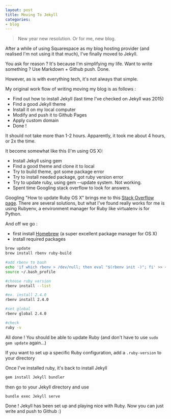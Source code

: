 ```yaml
---
layout: post
title: Moving To Jekyll 
categories:
- blog
---
```


> New year new resolution. Or for me, new blog.

After a while of using Squarespace as my blog hosting provider (and realised I'm not using it that much), I've finally moved to Jekyll.

You ask for reason ? It's because I'm simplifying my life. Want to write something ? Use Markdown + Github push. Done.

However, as is with everything tech, it's not always that simple.

My original work flow of writing moving my blog is as follows :

+ Find out how to install Jekyll (last time I've checked on Jekyll was 2015)
+ Find a good Jekyll theme
+ Install it on my local computer
+ Modify and push it to Github Pages
+ Apply custom domain
+ Done !

It should not take more than 1-2 hours.
Apparently, it took me about 4 hours, or 2x the time.

It become somewhat like this (I'm using OS X):

+ Install Jekyll using gem
+ Find a good theme and clone it to local
+ Try to build theme, got some package error
+ Try to install needed package, got ruby version error
+ Try to update ruby, using gem --update system. Not working.
+ Spent time Googling stack overflow to look for answers.

Googling "How to update Ruby OS X" brings me to this [Stack Overflow page](http://stackoverflow.com/questions/38194032/how-to-update-ruby-version-2-0-0-to-the-latest-version-in-mac-osx-yosemite). There are several solutions, but what I've found really works for me is using Rubyenv, a environment manager for Ruby like virtualenv is for Python.

And off we go :

+ first install [Homebrew](http://brew.sh) (a super excellent package manager for OS X)
+ install required packages

```bash
brew update
brew install rbenv ruby-build

#add rbenv to bash
echo 'if which rbenv > /dev/null; then eval "$(rbenv init -)"; fi' >> ~/.bash_profile
source ~/.bash_profile

#choose ruby version
rbenv install --list

#ex. install 2.4.0
rbenv install 2.4.0

#set global
rbenv global 2.4.0

#check
ruby -v
```

All done ! You should be able to update Ruby (and don't have to use `sudo gem update` again...)

If you want to set up a specific Ruby configuration, add a `.ruby-version` to your directory

Once I've installed ruby, it's back to install Jekyll

```bash
gem install Jekyll bundler
```

then go to your Jekyll directory and use 


```bash
bundle exec Jekyll serve
```

Done ! Jekyll has been set up and playing nice with Ruby. Now you can just write and push to Github :)